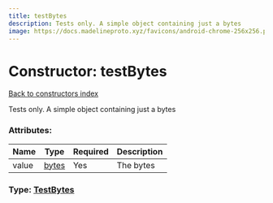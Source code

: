 ```yaml
---
title: testBytes
description: Tests only. A simple object containing just a bytes
image: https://docs.madelineproto.xyz/favicons/android-chrome-256x256.png
---
```

# Constructor: testBytes  
[Back to constructors index](index.md)



Tests only. A simple object containing just a bytes

### Attributes:

| Name     |    Type       | Required | Description |
|----------|---------------|----------|-------------|
|value|[bytes](../types/bytes.md) | Yes|The bytes|



### Type: [TestBytes](../types/TestBytes.md)


